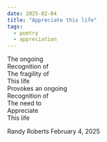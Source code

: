```yaml
---
date: 2025-02-04   
title: "Appreciate this life"   
tags: 
  - poetry 
  - appreciation 
---
```

The ongoing   
Recognition of  
The fragility of  
This life  
Provokes an ongoing   
Recognition of  
The need to  
Appreciate   
This life  
    
Randy Roberts February 4, 2025  
  

